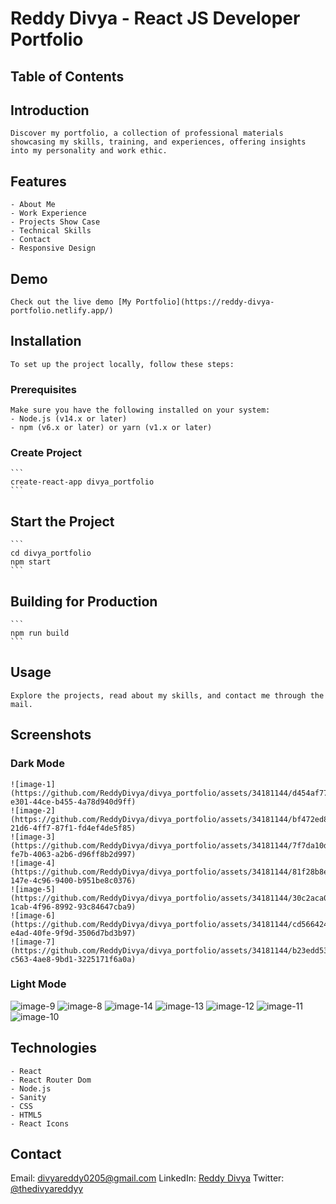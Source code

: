 # Reddy Divya - React JS Developer Portfolio

## Table of Contents

## Introduction

    Discover my portfolio, a collection of professional materials showcasing my skills, training, and experiences, offering insights into my personality and work ethic.

## Features

    - About Me
    - Work Experience
    - Projects Show Case
    - Technical Skills
    - Contact
    - Responsive Design

## Demo

    Check out the live demo [My Portfolio](https://reddy-divya-portfolio.netlify.app/)

## Installation

    To set up the project locally, follow these steps:

### Prerequisites

    Make sure you have the following installed on your system:
    - Node.js (v14.x or later)
    - npm (v6.x or later) or yarn (v1.x or later)

### Create Project

    ```
    create-react-app divya_portfolio
    ```

## Start the Project

    ```
    cd divya_portfolio
    npm start
    ```

## Building for Production

    ```
    npm run build
    ```

## Usage

    Explore the projects, read about my skills, and contact me through the mail.

## Screenshots

### Dark Mode
    ![image-1](https://github.com/ReddyDivya/divya_portfolio/assets/34181144/d454af77-e301-44ce-b455-4a78d940d9ff)
    ![image-2](https://github.com/ReddyDivya/divya_portfolio/assets/34181144/bf472ed8-21d6-4ff7-87f1-fd4ef4de5f85)    
    ![image-3](https://github.com/ReddyDivya/divya_portfolio/assets/34181144/7f7da10d-fe7b-4063-a2b6-d96ff8b2d997)
    ![image-4](https://github.com/ReddyDivya/divya_portfolio/assets/34181144/81f28b8e-147e-4c96-9400-b951be8c0376)
    ![image-5](https://github.com/ReddyDivya/divya_portfolio/assets/34181144/30c2aca0-1cab-4f96-8992-93c84647cba9)
    ![image-6](https://github.com/ReddyDivya/divya_portfolio/assets/34181144/cd566424-e4ad-40fe-9f9d-3506d7bd3b97)
    ![image-7](https://github.com/ReddyDivya/divya_portfolio/assets/34181144/b23edd53-c563-4ae8-9bd1-3225171f6a0a)

### Light Mode

![image-9](https://github.com/ReddyDivya/divya_portfolio/assets/34181144/245580e0-409e-4fca-b8f1-8d0989600995)
![image-8](https://github.com/ReddyDivya/divya_portfolio/assets/34181144/7b113858-4408-4ea8-a912-202468534355)
![image-14](https://github.com/ReddyDivya/divya_portfolio/assets/34181144/32a7e5fd-4167-45fe-86c2-73a3a0195c2f)
![image-13](https://github.com/ReddyDivya/divya_portfolio/assets/34181144/6f315729-6bb5-4cbf-b63d-cb1273b34bd8)
![image-12](https://github.com/ReddyDivya/divya_portfolio/assets/34181144/b4fa8bfa-8094-4c8d-a489-c03458698508)
![image-11](https://github.com/ReddyDivya/divya_portfolio/assets/34181144/24bc7c39-f6f1-4ce2-89cf-366002268b16)
![image-10](https://github.com/ReddyDivya/divya_portfolio/assets/34181144/edcb22e8-ac03-4e10-9460-19e85425a5a4)

## Technologies

    - React
    - React Router Dom
    - Node.js
    - Sanity
    - CSS
    - HTML5
    - React Icons

## Contact

Email: divyareddy0205@gmail.com
LinkedIn: [Reddy Divya](https://www.linkedin.com/in/reddy-divya-58025a12b/)
Twitter: [@thedivyareddyy](https://x.com/thedivyareddyy)
